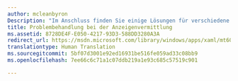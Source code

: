 ```yaml
---
author: mcleanbyron
Description: "Im Anschluss finden Sie einige Lösungen für verschiedene allgemeine Entwicklungsprobleme im Zusammenhang mit der Anzeigenvermittlung."
title: Problembehandlung bei der Anzeigenvermittlung
ms.assetid: 8728DE4F-E050-4217-93D3-588DD3280A3A
redirect_url: https://msdn.microsoft.com/library/windows/apps/xaml/mt605189.aspx
translationtype: Human Translation
ms.sourcegitcommit: 5bf07d3001e92ed16931be516fe059ad33c08bb9
ms.openlocfilehash: 7ee66c6c71a1c07ddb219a1e93c685c57519c901

---
```





<!--HONumber=Aug16_HO3-->


